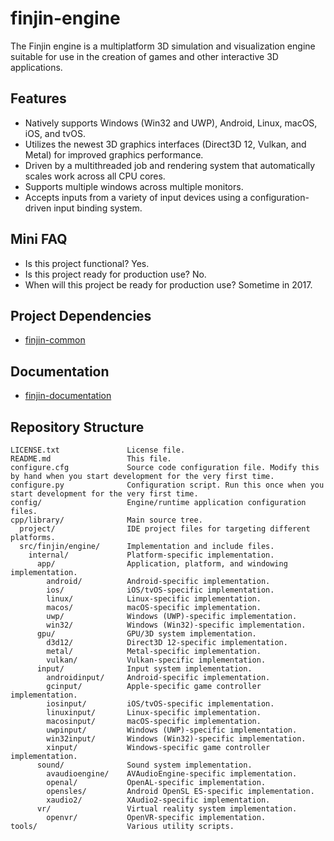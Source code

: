 # finjin-engine
The Finjin engine is a multiplatform 3D simulation and visualization engine suitable for use in the creation of games and other interactive 3D applications.

## Features
  * Natively supports Windows (Win32 and UWP), Android, Linux, macOS, iOS, and tvOS.
  * Utilizes the newest 3D graphics interfaces (Direct3D 12, Vulkan, and Metal) for improved graphics performance.
  * Driven by a multithreaded job and rendering system that automatically scales work across all CPU cores.
  * Supports multiple windows across multiple monitors.
  * Accepts inputs from a variety of input devices using a configuration-driven input binding system.
  
## Mini FAQ
  * Is this project functional? Yes.
  * Is this project ready for production use? No.
  * When will this project be ready for production use? Sometime in 2017.
  
## Project Dependencies
* [finjin-common](https://github.com/finjin/finjin-common)

## Documentation
* [finjin-documentation](https://github.com/finjin/finjin-documentation)

## Repository Structure
```
LICENSE.txt               License file.
README.md                 This file.
configure.cfg             Source code configuration file. Modify this by hand when you start development for the very first time.
configure.py              Configuration script. Run this once when you start development for the very first time.
config/                   Engine/runtime application configuration files.
cpp/library/              Main source tree.
  project/                IDE project files for targeting different platforms.
  src/finjin/engine/      Implementation and include files.
    internal/             Platform-specific implementation.
      app/                Application, platform, and windowing implementation.
        android/          Android-specific implementation.
        ios/              iOS/tvOS-specific implementation.
        linux/            Linux-specific implementation.
        macos/            macOS-specific implementation.
        uwp/              Windows (UWP)-specific implementation.
        win32/            Windows (Win32)-specific implementation.
      gpu/                GPU/3D system implementation.
        d3d12/            Direct3D 12-specific implementation.
        metal/            Metal-specific implementation.
        vulkan/           Vulkan-specific implementation.
      input/              Input system implementation.
        androidinput/     Android-specific implementation.
        gcinput/          Apple-specific game controller implementation.
        iosinput/         iOS/tvOS-specific implementation.
        linuxinput/       Linux-specific implementation.
        macosinput/       macOS-specific implementation.
        uwpinput/         Windows (UWP)-specific implementation.
        win32input/       Windows (Win32)-specific implementation.
        xinput/           Windows-specific game controller implementation.
      sound/              Sound system implementation.
        avaudioengine/    AVAudioEngine-specific implementation.
        openal/           OpenAL-specific implementation.
        opensles/         Android OpenSL ES-specific implementation.
        xaudio2/          XAudio2-specific implementation.
      vr/                 Virtual reality system implementation.
        openvr/           OpenVR-specific implementation.
tools/                    Various utility scripts.
```
